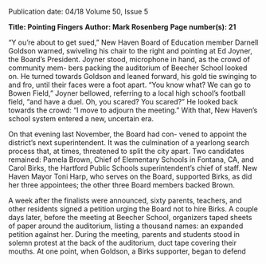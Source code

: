 Publication date: 04/18
Volume 50, Issue 5

**Title: Pointing Fingers**
**Author: Mark Rosenberg**
**Page number(s): 21**

“Y
ou’re about to get sued,” New Haven 
Board of Education member Darnell Goldson 
warned, swiveling his chair to the right and 
pointing at Ed Joyner, the Board’s President. Joyner stood, 
microphone in hand, as the crowd of community mem-
bers packing the auditorium of Beecher School looked 
on. He turned towards Goldson and leaned forward, 
his gold tie swinging to and fro, until their faces were a 
foot apart. “You know what? We can go to Bowen Field,” 
Joyner bellowed, referring to a local high school’s football 
field, “and have a duel. Oh, you scared? You scared?” He 
looked back towards the crowd: “I move to adjourn the 
meeting.” With that, New Haven’s school system entered 
a new, uncertain era.


On that evening last November, the Board had con-
vened to appoint the district’s next superintendent. It 
was the culmination of a yearlong search process that, at 
times, threatened to split the city apart. Two candidates 
remained: Pamela Brown, Chief of Elementary Schools 
in Fontana, CA, and Carol Birks, the Hartford Public 
Schools superintendent’s chief of staff. New Haven Mayor 
Toni Harp, who serves on the Board, supported Birks, as 
did her three appointees; the other three Board members 
backed Brown.


A week after the finalists were announced, sixty parents, 
teachers, and other residents signed a petition urging the 
Board not to hire Birks. A couple days later, before the 
meeting at Beecher School, organizers taped sheets of 
paper around the auditorium, listing a thousand names: 
an expanded petition against her. During the meeting, 
parents and students stood in solemn protest at the back of 
the auditorium, duct tape covering their mouths. At one 
point, when Goldson, a Birks supporter, began to defend